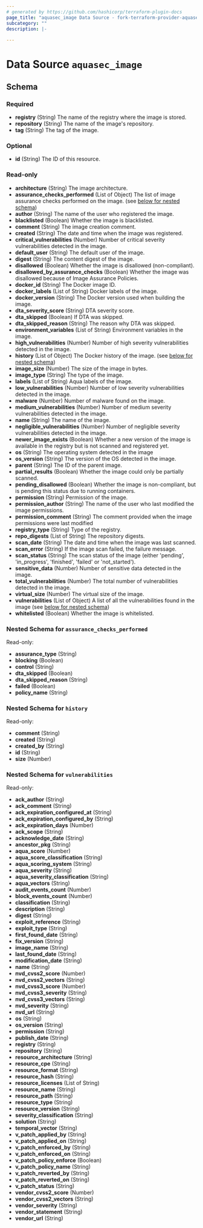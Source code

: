 ```yaml
---
# generated by https://github.com/hashicorp/terraform-plugin-docs
page_title: "aquasec_image Data Source - fork-terraform-provider-aquasec"
subcategory: ""
description: |-
  
---
```


# Data Source `aquasec_image`





<!-- schema generated by tfplugindocs -->
## Schema

### Required

- **registry** (String) The name of the registry where the image is stored.
- **repository** (String) The name of the image's repository.
- **tag** (String) The tag of the image.

### Optional

- **id** (String) The ID of this resource.

### Read-only

- **architecture** (String) The image architecture.
- **assurance_checks_performed** (List of Object) The list of image assurance checks performed on the image. (see [below for nested schema](#nestedatt--assurance_checks_performed))
- **author** (String) The name of the user who registered the image.
- **blacklisted** (Boolean) Whether the image is blacklisted.
- **comment** (String) The image creation comment.
- **created** (String) The date and time when the image was registered.
- **critical_vulnerabilities** (Number) Number of critical severity vulnerabilities detected in the image.
- **default_user** (String) The default user of the image.
- **digest** (String) The content digest of the image.
- **disallowed** (Boolean) Whether the image is disallowed (non-compliant).
- **disallowed_by_assurance_checks** (Boolean) Whether the image was disallowed because of Image Assurance Policies.
- **docker_id** (String) The Docker image ID.
- **docker_labels** (List of String) Docker labels of the image.
- **docker_version** (String) The Docker version used when building the image.
- **dta_severity_score** (String) DTA severity score.
- **dta_skipped** (Boolean) If DTA was skipped.
- **dta_skipped_reason** (String) The reason why DTA was skipped.
- **environment_variables** (List of String) Environment variables in the image.
- **high_vulnerabilities** (Number) Number of high severity vulnerabilities detected in the image.
- **history** (List of Object) The Docker history of the image. (see [below for nested schema](#nestedatt--history))
- **image_size** (Number) The size of the image in bytes.
- **image_type** (String) The type of the image.
- **labels** (List of String) Aqua labels of the image.
- **low_vulnerabilities** (Number) Number of low severity vulnerabilities detected in the image.
- **malware** (Number) Number of malware found on the image.
- **medium_vulnerabilities** (Number) Number of medium severity vulnerabilities detected in the image.
- **name** (String) The name of the image.
- **negligible_vulnerabilities** (Number) Number of negligible severity vulnerabilities detected in the image.
- **newer_image_exists** (Boolean) Whether a new version of the image is available in the registry but is not scanned and registered yet.
- **os** (String) The operating system detected in the image
- **os_version** (String) The version of the OS detected in the image.
- **parent** (String) The ID of the parent image.
- **partial_results** (Boolean) Whether the image could only be partially scanned.
- **pending_disallowed** (Boolean) Whether the image is non-compliant, but is pending this status due to running containers.
- **permission** (String) Permission of the image.
- **permission_author** (String) The name of the user who last modified the image permissions.
- **permission_comment** (String) The comment provided when the image permissions were last modified
- **registry_type** (String) Type of the registry.
- **repo_digests** (List of String) The repository digests.
- **scan_date** (String) The date and time when the image was last scanned.
- **scan_error** (String) If the image scan failed, the failure message.
- **scan_status** (String) The scan status of the image (either 'pending', 'in_progress', 'finished', 'failed' or 'not_started').
- **sensitive_data** (Number) Number of sensitive data detected in the image.
- **total_vulnerabilities** (Number) The total number of vulnerabilities detected in the image.
- **virtual_size** (Number) The virtual size of the image.
- **vulnerabilities** (List of Object) A list of all the vulnerabilities found in the image (see [below for nested schema](#nestedatt--vulnerabilities))
- **whitelisted** (Boolean) Whether the image is whitelisted.

<a id="nestedatt--assurance_checks_performed"></a>
### Nested Schema for `assurance_checks_performed`

Read-only:

- **assurance_type** (String)
- **blocking** (Boolean)
- **control** (String)
- **dta_skipped** (Boolean)
- **dta_skipped_reason** (String)
- **failed** (Boolean)
- **policy_name** (String)


<a id="nestedatt--history"></a>
### Nested Schema for `history`

Read-only:

- **comment** (String)
- **created** (String)
- **created_by** (String)
- **id** (String)
- **size** (Number)


<a id="nestedatt--vulnerabilities"></a>
### Nested Schema for `vulnerabilities`

Read-only:

- **ack_author** (String)
- **ack_comment** (String)
- **ack_expiration_configured_at** (String)
- **ack_expiration_configured_by** (String)
- **ack_expiration_days** (Number)
- **ack_scope** (String)
- **acknowledge_date** (String)
- **ancestor_pkg** (String)
- **aqua_score** (Number)
- **aqua_score_classification** (String)
- **aqua_scoring_system** (String)
- **aqua_severity** (String)
- **aqua_severity_classification** (String)
- **aqua_vectors** (String)
- **audit_events_count** (Number)
- **block_events_count** (Number)
- **classification** (String)
- **description** (String)
- **digest** (String)
- **exploit_reference** (String)
- **exploit_type** (String)
- **first_found_date** (String)
- **fix_version** (String)
- **image_name** (String)
- **last_found_date** (String)
- **modification_date** (String)
- **name** (String)
- **nvd_cvss2_score** (Number)
- **nvd_cvss2_vectors** (String)
- **nvd_cvss3_score** (Number)
- **nvd_cvss3_severity** (String)
- **nvd_cvss3_vectors** (String)
- **nvd_severity** (String)
- **nvd_url** (String)
- **os** (String)
- **os_version** (String)
- **permission** (String)
- **publish_date** (String)
- **registry** (String)
- **repository** (String)
- **resource_architecture** (String)
- **resource_cpe** (String)
- **resource_format** (String)
- **resource_hash** (String)
- **resource_licenses** (List of String)
- **resource_name** (String)
- **resource_path** (String)
- **resource_type** (String)
- **resource_version** (String)
- **severity_classification** (String)
- **solution** (String)
- **temporal_vector** (String)
- **v_patch_applied_by** (String)
- **v_patch_applied_on** (String)
- **v_patch_enforced_by** (String)
- **v_patch_enforced_on** (String)
- **v_patch_policy_enforce** (Boolean)
- **v_patch_policy_name** (String)
- **v_patch_reverted_by** (String)
- **v_patch_reverted_on** (String)
- **v_patch_status** (String)
- **vendor_cvss2_score** (Number)
- **vendor_cvss2_vectors** (String)
- **vendor_severity** (String)
- **vendor_statement** (String)
- **vendor_url** (String)



